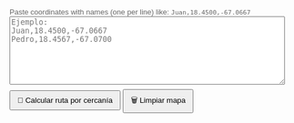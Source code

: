<!doctype html>
<html>
<head>
  <meta charset="utf-8" />
  <meta name="viewport" content="width=device-width,initial-scale=1" />
  <title>Route Optimizer + GPS - Nearest Neighbor</title>
  <link rel="stylesheet" href="https://unpkg.com/leaflet/dist/leaflet.css"/>
  <script src="https://unpkg.com/leaflet/dist/leaflet.js"></script>
  <style>
    html,body{height:100%;margin:0;font-family:Arial}
    #map{height:60%}
    #panel{padding:10px}
    textarea{width:100%;height:120px;font-family:monospace}
    button{padding:8px 12px;margin-top:8px}
    .small{font-size:13px;color:#666}
    #distances{margin-top:10px;font-size:14px;}
  </style>
</head>
<body>
<div id="map"></div>
<div id="panel">
  <div class="small">Paste coordinates with names (one per line) like: <code>Juan,18.4500,-67.0667</code></div>
  <textarea id="coords" placeholder="Ejemplo:&#10;Juan,18.4500,-67.0667&#10;Pedro,18.4567,-67.0700"></textarea>
  <button id="calc">🚀 Calcular ruta por cercanía</button>
  <button id="clear">🗑️ Limpiar mapa</button>
  <div id="status" class="small"></div>
  <div id="distances" class="small"></div>
</div>

<script>
const map = L.map('map').setView([18.4500,-67.0667], 12);
L.tileLayer('https://{s}.tile.openstreetmap.org/{z}/{x}/{y}.png',{maxZoom:19}).addTo(map);
let routeLayer = null;
let markers = [];
let gpsMarker = null;

// Euclidean distance approx
function distance(lat1, lon1, lat2, lon2){
  const R = 6371; 
  const dLat = (lat2-lat1) * Math.PI/180;
  const dLon = (lon2-lon1) * Math.PI/180;
  const a = Math.sin(dLat/2)**2 + Math.cos(lat1*Math.PI/180)*Math.cos(lat2*Math.PI/180)*Math.sin(dLon/2)**2;
  const c = 2*Math.atan2(Math.sqrt(a), Math.sqrt(1-a));
  return R * c; 
}

// Nearest neighbor order
function nearestNeighbor(coords){
  const remaining = coords.slice(1).map((c,i)=>({coord:c,index:i+1}));
  const order = [0];
  let current = coords[0];
  while(remaining.length){
    let nearestIdx = 0;
    let nearestDist = distance(current[1], current[0], remaining[0].coord[1], remaining[0].coord[0]);
    for(let i=1;i<remaining.length;i++){
      const d = distance(current[1], current[0], remaining[i].coord[1], remaining[i].coord[0]);
      if(d<nearestDist){ nearestDist=d; nearestIdx=i; }
    }
    order.push(remaining[nearestIdx].index);
    current = remaining[nearestIdx].coord;
    remaining.splice(nearestIdx,1);
  }
  return order;
}

function clearMap(){
  if(routeLayer) { map.removeLayer(routeLayer); routeLayer = null; }
  markers.forEach(m => map.removeLayer(m));
  markers = [];
  if(gpsMarker){ map.removeLayer(gpsMarker); gpsMarker=null;}
  document.getElementById('status').innerText = '';
  document.getElementById('distances').innerText = '';
}

// Update distances from current GPS position
function updateDistances(lat, lon, coords, names, order){
  let text = '';
  for(let i=1;i<order.length;i++){
    const idx = order[i];
    const c = coords[idx];
    const d = distance(lat, lon, c[1], c[0]);
    text += names[idx] + ': '+d.toFixed(2)+' km\n';
  }
  document.getElementById('distances').innerText = text;
}

// Watch GPS position
function startGPS(coords, names, order){
  if(!navigator.geolocation){
    alert('GPS no disponible en este dispositivo');
    return;
  }
  navigator.geolocation.watchPosition(pos=>{
    const lat = pos.coords.latitude;
    const lon = pos.coords.longitude;
    if(!gpsMarker){
      gpsMarker = L.marker([lat, lon], {icon: L.icon({iconUrl:'https://maps.google.com/mapfiles/ms/icons/red-dot.png',iconSize:[32,32]})}).addTo(map).bindPopup('Tu posición');
    } else {
      gpsMarker.setLatLng([lat, lon]);
    }
    map.setView([lat, lon]);
    updateDistances(lat, lon, coords, names, order);
  }, err=>{ console.log(err); }, {enableHighAccuracy:true, maximumAge:1000});
}

document.getElementById('clear').addEventListener('click', clearMap);

document.getElementById('calc').addEventListener('click', async ()=>{
  clearMap();
  const raw = document.getElementById('coords').value.trim();
  if(!raw){ alert('Pega las coordenadas primero'); return; }
  const lines = raw.split('\n').map(l=>l.trim()).filter(Boolean);
  const coords = [];
  const names = [];
  for(const ln of lines){
    const p = ln.split(',');
    if(p.length!==3) { alert('Formato inválido en: ' + ln); return; }
    const lat = parseFloat(p[1].trim());
    const lon = parseFloat(p[2].trim());
    if(isNaN(lat) || isNaN(lon)) { alert('Coordenadas inválidas en: ' + ln); return; }
    coords.push([lon, lat]);
    names.push(p[0].trim());
  }
  if(coords.length===0){ alert('No hay coords'); return; }

  const order = nearestNeighbor(coords);

  const routeCoords = [];
  order.forEach((idx,i)=>{
    const c = coords[idx];
    routeCoords.push([c[1], c[0]]);
    const label = (i===0)? 'Start: '+names[idx] : names[idx] + ' (P'+i+')';
    const m = L.marker([c[1], c[0]]).addTo(map).bindPopup(label);
    markers.push(m);
  });

  routeLayer = L.polyline(routeCoords, { color:'#0078ff', weight:5, opacity:0.8 }).addTo(map);
  map.fitBounds(routeLayer.getBounds(), {padding:[40,40]});
  document.getElementById('status').innerText = 'Ruta calculada por cercanía. Total puntos: '+coords.length;

  startGPS(coords, names, order);
});
</script>
</body>
</html>
